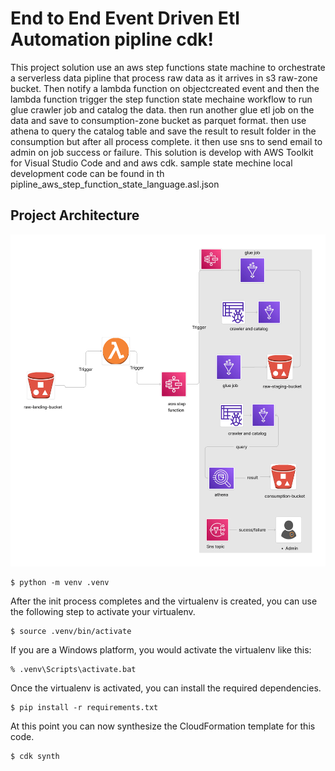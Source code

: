 
# End to End Event Driven Etl Automation pipline cdk!

This project solution use an aws step functions state machine to orchestrate a serverless data pipline that process raw data as it arrives in s3 raw-zone bucket. Then notify a lambda function on objectcreated event and then the lambda function trigger the step function state mechaine workflow to run glue crawler job and catalog the data. then run another glue etl job on the data and save to consumption-zone bucket as parquet format. then use athena to query the catalog table and save the result to result folder in the consumption but after all process complete. it then use sns to send email to admin on job success or failure.
This solution is develop with AWS Toolkit for Visual Studio Code and and aws cdk. sample state mechine local development code can be found in th pipline_aws_step_function_state_language.asl.json


## Project Architecture
![alt text](diagramphoto/arch.png)

```
$ python -m venv .venv
```

After the init process completes and the virtualenv is created, you can use the following
step to activate your virtualenv.

```
$ source .venv/bin/activate
```

If you are a Windows platform, you would activate the virtualenv like this:

```
% .venv\Scripts\activate.bat
```

Once the virtualenv is activated, you can install the required dependencies.

```
$ pip install -r requirements.txt
```

At this point you can now synthesize the CloudFormation template for this code.

```
$ cdk synth
```